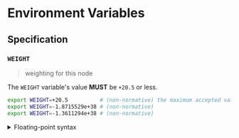 # Environment Variables

## Specification

### `WEIGHT`

> weighting for this node

The `WEIGHT` variable's value **MUST** be `+20.5` or less.

```bash
export WEIGHT=+20.5          # (non-normative) the maximum accepted value
export WEIGHT=-1.8715529e+38 # (non-normative)
export WEIGHT=-1.3611294e+38 # (non-normative)
```

<details>
<summary>Floating-point syntax</summary>

Floating-point values can be specified using decimal (base-10) or hexadecimal
(base-16) notation, and may use scientific notation. A leading positive sign
(`+`) is **OPTIONAL**. A leading negative sign (`-`) is **REQUIRED** in order to
specify a negative value.

Internally, the `WEIGHT` variable is represented using a 32-bit floating point
type (`float32`); any value that overflows this data-type is invalid. Values are
rounded to the nearest floating-point number using IEEE 754 unbiased rounding.

The non-finite values `NaN`, `+Inf` and `-Inf` are not accepted.

</details>
